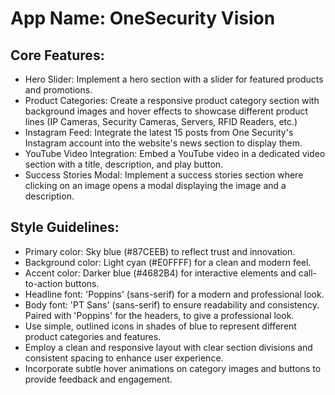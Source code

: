# **App Name**: OneSecurity Vision

## Core Features:

- Hero Slider: Implement a hero section with a slider for featured products and promotions.
- Product Categories: Create a responsive product category section with background images and hover effects to showcase different product lines (IP Cameras, Security Cameras, Servers, RFID Readers, etc.)
- Instagram Feed: Integrate the latest 15 posts from One Security's Instagram account into the website's news section to display them.
- YouTube Video Integration: Embed a YouTube video in a dedicated video section with a title, description, and play button.
- Success Stories Modal: Implement a success stories section where clicking on an image opens a modal displaying the image and a description.

## Style Guidelines:

- Primary color: Sky blue (#87CEEB) to reflect trust and innovation.
- Background color: Light cyan (#E0FFFF) for a clean and modern feel.
- Accent color: Darker blue (#4682B4) for interactive elements and call-to-action buttons.
- Headline font: 'Poppins' (sans-serif) for a modern and professional look.
- Body font: 'PT Sans' (sans-serif) to ensure readability and consistency. Paired with 'Poppins' for the headers, to give a professional look.
- Use simple, outlined icons in shades of blue to represent different product categories and features.
- Employ a clean and responsive layout with clear section divisions and consistent spacing to enhance user experience.
- Incorporate subtle hover animations on category images and buttons to provide feedback and engagement.